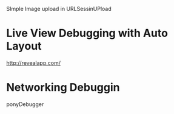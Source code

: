 SImple Image upload in URLSessinUPload



# Live View Debugging with Auto Layout 
http://revealapp.com/



# Networking Debuggin
ponyDebugger

